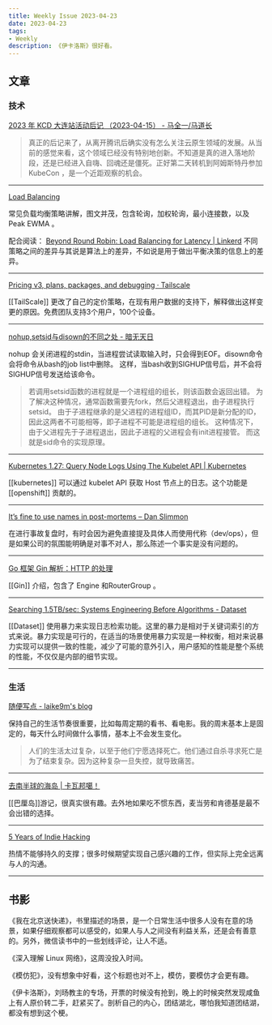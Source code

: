 ```yaml
---
title: Weekly Issue 2023-04-23
date: 2023-04-23
tags:
- Weekly
description: 《伊卡洛斯》很好看。
---
```



## 文章

### 技术


[2023 年 KCD 大连站活动后记 （2023-04-15） - 马全一/马道长](https://www.maquanyi.com/articles/kcd-dalian-2023-04-15)

> 真正的后记来了，从离开腾讯后确实没有怎么关注云原生领域的发展。从当前的感觉来看，这个领域已经没有特别地创新。不知道是真的进入落地阶段，还是已经进入自嗨、回魂还是僵死。正好第二天转机到阿姆斯特丹参加 KubeCon ，是一个近距观察的机会。  

---

[Load Balancing](https://samwho.dev/load-balancing/)

常见负载均衡策略讲解，图文并茂，包含轮询，加权轮询，最小连接数，以及Peak EWMA 。

配合阅读： [Beyond Round Robin: Load Balancing for Latency | Linkerd](https://linkerd.io/2016/03/16/beyond-round-robin-load-balancing-for-latency/)
不同策略之间的差异与其说是算法上的差异，不如说是用于做出平衡决策的信息上的差异。

---

[Pricing v3, plans, packages, and debugging · Tailscale](https://tailscale.com/blog/pricing-v3/)

[[TailScale]] 更改了自己的定价策略，在现有用户数据的支持下，解释做出这样变更的原因。免费团队支持3个用户，100个设备。

---

[nohup,setsid与disown的不同之处 - 暗无天日](http://blog.lujun9972.win/blog/2018/04/20/nohup,setsid%E4%B8%8Edisown%E7%9A%84%E4%B8%8D%E5%90%8C%E4%B9%8B%E5%A4%84/index.html)

nohup 会关闭进程的stdin，当进程尝试读取输入时，只会得到EOF。disown命令会将命令从bash的job list中删除。 这样，当bash收到SIGHUP信号后，并不会将SIGHUP信号发送给该命令。

> 若调用setsid函数的进程就是一个进程组的组长，则该函数会返回出错。 为了解决这种情况，通常函数需要先fork，然后父进程退出，由子进程执行setsid。 由于子进程继承的是父进程的进程组ID，而其PID是新分配的ID，因此这两者不可能相等，即子进程不可能是进程组的组长。 这种情况下，由于父进程先于子进程退出，因此子进程的父进程会有init进程接管。 而这就是sid命令的实现原理。  

---

[Kubernetes 1.27: Query Node Logs Using The Kubelet API | Kubernetes](https://kubernetes.io/blog/2023/04/21/node-log-query-alpha/)

[[kubernetes]] 可以通过 kubelet API 获取 Host 节点上的日志。这个功能是 [[openshift]] 贡献的。

---

[It’s fine to use names in post-mortems – Dan Slimmon](https://blog.danslimmon.com/2023/04/20/its-fine-to-use-names-in-post-mortems/)

在进行事故复盘时，有时会因为避免直接提及具体人而使用代称（dev/ops），但是如果公司的氛围能明确是对事不对人，那么陈述一个事实是没有问题的。

---

[Go 框架 Gin 解析：HTTP 的处理](https://liqiang.io/post/gin-how-router-and-middleware-works-9644c966)

[[Gin]] 介绍，包含了 Engine 和RouterGroup 。

---


[Searching 1.5TB/sec: Systems Engineering Before Algorithms - Dataset](https://www.dataset.com/blog/systems-engineering-before-algorithms/)

[[Dataset]] 使用暴力来实现日志检索功能。这里的暴力是相对于关键词索引的方式来说。暴力实现是可行的，在适当的场景使用暴力实现是一种权衡，相对来说暴力实现可以提供一致的性能，减少了可能的意外引入，用户感知的性能是整个系统的性能，不仅仅是内部的细节实现。

---



### 生活

[随便写点 - laike9m's blog](https://laike9m.com/blog/sui-bian-xie-dian,146/)

保持自己的生活节奏很重要，比如每周定期的看书、看电影。我的周末基本上是固定的，每天什么时间做什么事情，基本上不会发生变化。

> 人们的生活太过复杂，以至于他们宁愿选择死亡。他们通过自杀寻求死亡是为了结束复杂。因为这种复杂一旦失控，就导致痛苦。  

---

[去南半球的海岛 | 卡瓦邦噶！](https://www.kawabangga.com/posts/5025)

[[巴厘岛]]游记，很真实很有趣。去外地如果吃不惯东西，麦当劳和肯德基是最不会出错的选择。

---

[5 Years of Indie Hacking](https://allisonseboldt.com/5-years-of-indie-hacking/)

热情不能够持久的支撑；很多时候期望实现自己感兴趣的工作，但实际上完全远离与人的沟通。

---

## 书影


《我在北京送快递》，书里描述的场景，是一个日常生活中很多人没有在意的场景，如果仔细观察都可以感受的，如果人与人之间没有利益关系，还是会有善意的。另外，微信读书中的一些划线评论，让人不适。

《深入理解 Linux 网络》，这周没投入时间。

《模仿犯》，没有想象中好看，这个标题也对不上，模仿，要模仿才会更有趣。

《伊卡洛斯》，刘旸教主的专场，开票的时候没有抢到，晚上的时候突然发现咸鱼上有人原价转二手，赶紧买了。剖析自己的内心，团结湖北，哪怕我知道团结湖，都没有想到这个梗。


